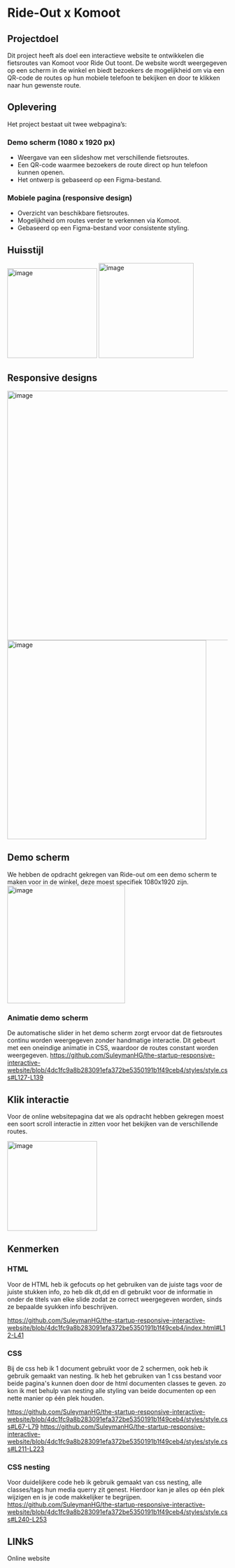 # Ride-Out x Komoot 

## Projectdoel  
Dit project heeft als doel een interactieve website te ontwikkelen die fietsroutes van Komoot voor Ride Out toont. De website wordt weergegeven op een scherm in de winkel en biedt bezoekers de mogelijkheid om via een QR-code de routes op hun mobiele telefoon te bekijken en door te klikken naar hun gewenste route.  

## Oplevering  
Het project bestaat uit twee webpagina’s:  

### Demo scherm (1080 x 1920 px)  
- Weergave van een slideshow met verschillende fietsroutes.  
- Een QR-code waarmee bezoekers de route direct op hun telefoon kunnen openen.  
- Het ontwerp is gebaseerd op een Figma-bestand.  

### Mobiele pagina (responsive design)  
- Overzicht van beschikbare fietsroutes.  
- Mogelijkheid om routes verder te verkennen via Komoot.  
- Gebaseerd op een Figma-bestand voor consistente styling.  

## Huisstijl

<img width="205" alt="image" src="https://github.com/user-attachments/assets/c251159d-4dd6-412c-aa90-738da28c8142" />
<img width="217" alt="image" src="https://github.com/user-attachments/assets/ddbaca85-b805-4569-a8c3-9423ec87cc84" />

## Responsive designs
<img width="570" alt="image" src="https://github.com/user-attachments/assets/7bc7f911-c94a-4a45-aa4e-eb52c03d55ff" />
<img width="455" alt="image" src="https://github.com/user-attachments/assets/53ae45c2-9540-4a31-87e3-2a53cfac437c" />

## Demo scherm
We hebben de opdracht gekregen van Ride-out om een demo scherm te maken voor in de winkel, deze moest specifiek 1080x1920 zijn. 
<img width="269" alt="image" src="https://github.com/user-attachments/assets/852f2c21-b5b3-46a6-9e6d-1f7149d676f1" />

### Animatie demo scherm
De automatische slider in het demo scherm zorgt ervoor dat de fietsroutes continu worden weergegeven zonder handmatige interactie. Dit gebeurt met een oneindige animatie in CSS, waardoor de routes constant worden weergegeven. 
https://github.com/SuleymanHG/the-startup-responsive-interactive-website/blob/4dc1fc9a8b283091efa372be5350191b1f49ceb4/styles/style.css#L127-L139

## Klik interactie
Voor de online websitepagina dat we als opdracht hebben gekregen moest een soort scroll interactie in zitten voor het bekijken van de verschillende routes.

<img width="205" alt="image" src="https://github.com/user-attachments/assets/9b270169-384f-48db-be06-19c3d3d39e5a" />

## Kenmerken
### HTML
Voor de HTML heb ik gefocuts op het gebruiken van de juiste tags voor de juiste stukken info, zo heb dik dt,dd en dl gebruikt voor de informatie in onder de titels van elke slide zodat ze correct weergegeven worden, sinds ze bepaalde syukken info beschrijven.

https://github.com/SuleymanHG/the-startup-responsive-interactive-website/blob/4dc1fc9a8b283091efa372be5350191b1f49ceb4/index.html#L12-L41

### CSS
Bij de css heb ik 1 document gebruikt voor de 2 schermen, ook heb ik gebruik gemaakt van nesting. Ik heb het gebruiken van 1 css bestand voor beide pagina's kunnen doen door de html documenten classes te geven. zo kon ik met behulp van nesting alle styling van beide documenten op een nette manier op één plek houden.

https://github.com/SuleymanHG/the-startup-responsive-interactive-website/blob/4dc1fc9a8b283091efa372be5350191b1f49ceb4/styles/style.css#L67-L79
https://github.com/SuleymanHG/the-startup-responsive-interactive-website/blob/4dc1fc9a8b283091efa372be5350191b1f49ceb4/styles/style.css#L211-L223

### CSS nesting
Voor duidelijkere code heb ik gebruik gemaakt van css nesting, alle classes/tags hun media querry zit genest. Hierdoor kan je alles op één plek wijzigen en is je code makkelijker te begrijpen.
https://github.com/SuleymanHG/the-startup-responsive-interactive-website/blob/4dc1fc9a8b283091efa372be5350191b1f49ceb4/styles/style.css#L240-L253

## LINkS
[](url)
Online website



